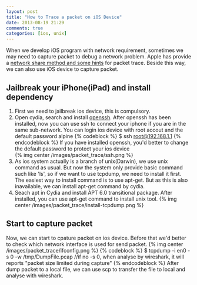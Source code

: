 ```yaml
---
layout: post
title: "How to Trace a packet on iOS Device"
date: 2013-08-19 21:29
comments: true
categories: [ios, unix] 
---
```

When we develop iOS program with network requirement, sometimes we may need to capture packet to debug a network problem. Apple has provide a [network share method and some hints](https://developer.apple.com/library/mac/qa/qa1176/_index.html#//apple_ref/doc/uid/DTS10001707-CH1-SECGETTINGSTARTEDWITHTCPDUMP) for packet trace. Beside this way, we can also use iOS device to capture packet.
## Jailbreak your iPhone(iPad) and install dependency
1. First we need to jailbreak ios device, this is compulsory.
2. Open cydia, search and install [openssh](http://www.openssh.org/). After openssh has been installed, now you can use ssh to connect your iphone if you are in the same sub-network. You can login ios device with root accout and the default password alpine 
{% codeblock %}
$ ssh root@192.168.1.1
{% endcodeblock %}
If you have installed openssh, you'd better to change the default password to protect your ios device </br>
{% img center /images/packet_trace/ssh.png %}
3. As ios system actually is a branch of unix(Darwin), we use unix command as usual. But now the system only provide basic command such like 'ls', so if we want to use tcpdump, we need to install it first. The easiest way to install command is to use apt-get. But as this is also inavailable, we can install apt-get command by cydia.
4. Seach apt in Cydia and install APT 6.0 transitional package. After installed, you can use apt-get command to install unix tool.
{% img center /images/packet_trace/install-tcpdump.png %}
## Start to capture packet
Now, we can start to cpature packet on ios device. Before that we'd better to check which network interface is used for send packet. 
{% img center /images/packet_trace/ifconfig.png %}
{% codeblock %}
$ tcpdump -i en0 -s 0 -w /tmp/DumpFile.pcap //if no -s 0, when analyse by wireshark, it will reports "packet size limited during capture"
{% endcodeblock %}
After dump packet to a local file, we can use scp to transfer the file to local and analyse with wireshark. 

